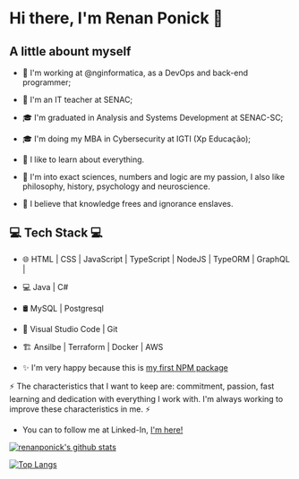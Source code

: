 # Hi there, I'm Renan Ponick 👋

## A little abount myself

- 💼 I'm working at @nginformatica, as a DevOps and back-end programmer;
- 💼 I'm an IT teacher at SENAC;
- 🎓 I'm graduated in Analysis and Systems Development at SENAC-SC;
- 🎓 I'm doing my MBA in Cybersecurity at IGTI (Xp Educação);

- 🌱 I like to learn about everything.
- 🔭 I'm into exact sciences, numbers and logic are my passion, I also like philosophy, history, psychology and neuroscience.
- 💬 I believe that knowledge frees and ignorance enslaves.

## 💻 Tech Stack 💻
 
- 🌐 HTML | CSS | JavaScript | TypeScript | NodeJS | TypeORM | GraphQL |
- 💻 Java | C# 
- 🛢 MySQL | Postgresql 
- 🔧 Visual Studio Code | Git
- :building_construction: Ansilbe | Terraform | Docker | AWS

- ✨ I'm very happy because this is [my first NPM package](https://www.npmjs.com/package/lib-anonymization)

⚡ The characteristics that I want to keep are: commitment, passion, fast learning and dedication with everything I work with. I'm always working to improve these characteristics in me. ⚡

- You can to follow me at Linked-In, <a href="https://www.linkedin.com/in/renan-ponick-9107a5174//">I'm here!</a>

[![renanponick's github stats](https://github-readme-stats.vercel.app/api?username=renanponick&show_icons=true&&theme=radical&hide=["contribs","issues"])](https://github.com/renanponick)

[![Top Langs](https://github-readme-stats.vercel.app/api/top-langs/?username=renanponick&show_icons=true&theme=radical&layout=compact)](https://github.com/renanponick/github-readme-stats)
